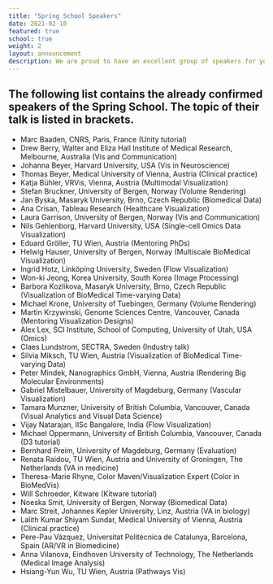 ```yaml
---
title: "Spring School Speakers"
date: 2021-02-10
featured: true
school: true
weight: 2
layout: announcement
description: We are proud to have an excellent group of speakers for you.
---
```


## The following list contains the already confirmed speakers of the Spring School. The topic of their talk is listed in brackets.
* Marc Baaden, CNRS, Paris, France (Unity tutorial)
* Drew Berry, Walter and Eliza Hall Institute of Medical Research, Melbourne, Australia (Vis and Communication)
* Johanna Beyer, Harvard University, USA (Vis in Neuroscience)
* Thomas Beyer, Medical University of Vienna, Austria (Clinical practice)
* Katja Bühler, VRVis, Vienna, Austria (Multimodal Visualization)
* Stefan Bruckner, University of Bergen, Norway (Volume Rendering)
* Jan Byska, Masaryk University, Brno, Czech Republic (Biomedical Data)
* Ana Crisan, Tableau Research (Healthcare Visualization)
* Laura Garrison, University of Bergen, Norway (Vis and Communication)
* Nils Gehlenborg, Harvard University, USA (Single-cell Omics Data Visualization)
* Eduard Gröller, TU Wien, Austria (Mentoring PhDs)
* Helwig Hauser, University of Bergen, Norway (Multiscale BioMedical Visualization)
* Ingrid Hotz, Linköping University, Sweden (Flow Visualization)
* Won-ki Jeong, Korea University, South Korea (Image Processing)
* Barbora Kozlikova, Masaryk University, Brno, Czech Republic (Visualization of BioMedical Time-varying Data)
* Michael Krone, University of Tuebingen, Germany (Volume Rendering)
* Martin Krzywinski, Genome Sciences Centre, Vancouver, Canada (Mentoring Visualization Designs)
* Alex Lex, SCI Institute, School of Computing, University of Utah, USA (Omics)
* Claes Lundstrom, SECTRA, Sweden (Industry talk)
* Silvia Miksch, TU Wien, Austria (Visualization of BioMedical Time-varying Data)
* Peter Mindek, Nanographics GmbH, Vienna, Austria (Rendering Big Molecular Environments)
* Gabriel Mistelbauer, University of Magdeburg, Germany (Vascular Visualization)
* Tamara Munzner, University of British Columbia, Vancouver, Canada (Visual Analytics and Visual Data Science)
* Vijay Natarajan, IISc Bangalore, India (Flow Visualization)
* Michael Oppermann, University of British Columbia, Vancouver, Canada (D3 tutorial)
* Bernhard Preim, University of Magdeburg, Germany (Evaluation)
* Renata Raidou, TU Wien, Austria and University of Groningen, The Netherlands (VA in medicine)
* Theresa-Marie Rhyne, Color Maven/Visualization Expert (Color in BioMedVis)
* Will Schroeder, Kitware (Kitware tutorial)
* Noeska Smit, University of Bergen, Norway (Biomedical Data)
* Marc Streit, Johannes Kepler University, Linz, Austria (VA in biology)
* Lalith Kumar Shiyam Sundar, Medical University of Vienna, Austria (Clinical practice)
* Pere-Pau Vázquez, Universitat Politècnica de Catalunya, Barcelona, Spain (AR/VR in Biomedicine)
* Anna Vilanova, Eindhoven University of Technology, The Netherlands (Medical Image Analysis)
* Hsiang-Yun Wu, TU Wien, Austria (Pathways Vis)


